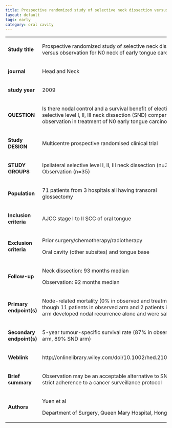 ```yaml
---
title: Prospective randomized study of selective neck dissection versus observation for N0 neck of early tongue carcinoma
layout: default
tags: early
category: oral cavity
---
```


<table class="table table-dark">
    <tbody>
        <tr>
            <td>
                <p>
                    <strong>Study title</strong>
                </p>
            </td>
            <td>
                <p>
                    Prospective randomized study of selective neck dissection
                    versus observation for N0 neck of early tongue carcinoma
                </p>
            </td>
        </tr>
        <tr>
            <td>
                <p>
                    <strong>journal</strong>
                </p>
            </td>
            <td>
                <p>
                    Head and Neck
                </p>
            </td>
        </tr>
        <tr>
            <td>
                <p>
                    <strong>study year</strong>
                </p>
            </td>
            <td>
                <p>
                    2009
                </p>
            </td>
        </tr>
        <tr>
            <td>
                <p>
                    <strong>QUESTION</strong>
                </p>
            </td>
            <td>
                <p>
                    Is there nodal control and a survival benefit of elective
                    selective level I, II, III neck dissection (SND) compared
                    with observation in treatment of N0 early tongue carcinoma?
                </p>
            </td>
        </tr>
        <tr>
            <td>
                <p>
                    <strong>Study DESIGN</strong>
                </p>
            </td>
            <td>
                <p>
                    Multicentre prospective randomised clinical trial
                </p>
            </td>
        </tr>
        <tr>
            <td>
                <p>
                    <strong>STUDY GROUPS</strong>
                </p>
            </td>
            <td>
                <p>
                    Ipsilateral selective level I, II, III neck dissection
                    (n=36) vs Observation (n=35)
                </p>
            </td>
        </tr>
        <tr>
            <td>
                <p>
                    <strong>Population</strong>
                </p>
            </td>
            <td>
                <p>
                    71 patients from 3 hospitals all having transoral
                    glossectomy
                </p>
            </td>
        </tr>
        <tr>
            <td>
                <p>
                    <strong>Inclusion criteria</strong>
                </p>
            </td>
            <td>
                <p>
                    AJCC stage I to II SCC of oral tongue
                </p>
            </td>
        </tr>
        <tr>
            <td>
                <p>
                    <strong>Exclusion criteria</strong>
                </p>
            </td>
            <td>
                <p>
                    Prior surgery/chemotherapy/radiotherapy
                </p>
                <p>
                    Oral cavity (other subsites) and tongue base
                </p>
            </td>
        </tr>
        <tr>
            <td>
                <p>
                    <strong>Follow-up</strong>
                </p>
            </td>
            <td>
                <p>
                    Neck dissection: 93 months median
                </p>
                <p>
                    Observation: 92 months median
                </p>
            </td>
        </tr>
        <tr>
            <td>
                <p>
                    <strong>Primary endpoint(s)</strong>
                </p>
            </td>
            <td>
                <p>
                    Node-related mortality (0% in observed and treatment,
                    though 11 patients in observed arm and 2 patients in SND
                    arm developed nodal recurrence alone and were salvaged)
                </p>
            </td>
        </tr>
        <tr>
            <td>
                <p>
                    <strong>Secondary endpoint(s)</strong>
                </p>
            </td>
            <td>
                <p>
                    5-year tumour-specific survival rate (87% in observation
                    arm, 89% SND arm)
                </p>
            </td>
        </tr>
        <tr>
            <td>
                <p>
                    <strong>Weblink</strong>
                </p>
            </td>
            <td>
                <p>
                    http://onlinelibrary.wiley.com/doi/10.1002/hed.21033/epdf
                </p>
            </td>
        </tr>
        <tr>
            <td>
                <p>
                    <strong>Brief summary</strong>
                </p>
            </td>
            <td>
                <p>
                    Observation may be an acceptable alternative to SND if
                    strict adherence to a cancer surveillance protocol
                </p>
            </td>
        </tr>
        <tr>
            <td>
                <p>
                    <strong>Authors</strong>
                </p>
            </td>
            <td>
                <p>
                    Yuen et al
                </p>
                <p>
                    Department of Surgery, Queen Mary Hospital, Hong Kong
                </p>
            </td>
        </tr>
    </tbody>
</table>
